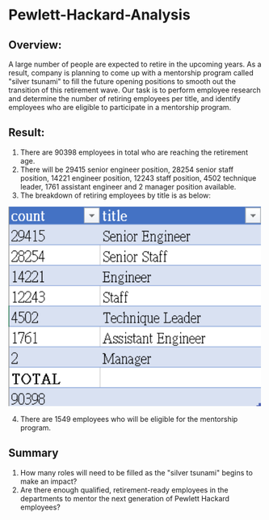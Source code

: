 # Pewlett-Hackard-Analysis
## Overview:
A large number of people are expected to retire in the upcoming years. As a result, company is planning to come up with a mentorship program called "silver tsunami" to fill the future opening positions to smooth out the transition of this retirement wave.
Our task is to perform employee research and determine the number of retiring employees per title, and identify employees who are eligible to participate in a mentorship program.

## Result:
1. There are 90398 employees in total who are reaching the retirement age. 
2. There will be 29415 senior engineer position, 28254 senior staff position, 14221 engineer position, 12243 staff position, 4502 technique leader, 1761 assistant engineer and 2 manager position available.
3. The breakdown of retiring employees by title is as below:
<img src="Retiring_employees_by_titles.PNG" width="500"> 

  4. There are 1549 employees who will be eligible for the mentorship program.

## Summary
1. How many roles will need to be filled as the "silver tsunami" begins to make an impact?
2. Are there enough qualified, retirement-ready employees in the departments to mentor the next generation of Pewlett Hackard employees?
